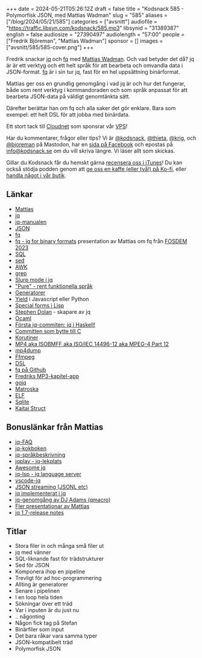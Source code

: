 +++
date = 2024-05-21T05:26:12Z
draft = false
title = "Kodsnack 585 - Polymorfisk JSON, med Mattias Wadman"
slug = "585"
aliases = ["/blog/2024/05/21/585"]
categories = ["avsnitt"]
audiofile = "https://traffic.libsyn.com/kodsnack/585.mp3"
libsynid = "31389387"
english = false
audiosize = "27390497"
audiolength = "57:00"
people = ["Fredrik Björeman", "Mattias Wadman"]
sponsor = []
images = ["avsnitt/585/585-cover.png"]
+++

Fredrik snackar [jq](https://jqlang.github.io/jq/) och [fq](https://github.com/wader/fq)  med [Mattias Wadman](https://fosstodon.org/@wader). Och vad betyder det då? jq är är ett verktyg och ett helt språk för att bearbeta och omvandla data i JSON-format. 
[fq](https://github.com/wader/fq) är i sin tur jq, fast för en hel uppsättning binärformat.

Mattias ger oss en grundlig genomgång i vad jq är och hur det fungerar, både som rent verktyg i kommandoraden och som språk anpassat för att bearbeta JSON-data på väldigt genomtänkta sätt.

Därefter berättar han om fq och alla saker det gör enklare. Bara som exempel: ett helt DSL för att jobba med binärdata.

Ett stort tack till [Cloudnet](https://www.cloudnet.se) som sponsrar vår [VPS](https://en.wikipedia.org/wiki/Virtual_private_server)!

Har du kommentarer, frågor eller tips? Vi är [@kodsnack](https://social.podsnack.se/@kodsnack), [@thieta](https://6510.nu/@thieta), [@krig](https://6510.nu/@krig), och [@bjoreman](https://toot.cafe/@bjoreman) på Mastodon, har en [sida på Facebook](https://www.facebook.com/) och epostas på [info@kodsnack.se](mailto:info@kodsnack.se) om du vill skriva längre. Vi läser allt som skickas.

Gillar du Kodsnack får du hemskt gärna [recensera oss i iTunes](https://itunes.apple.com/se/podcast/kodsnack/id561631498?l=en)! Du kan också stödja podden genom att <a href="https://ko-fi.com/kodsnack" rel="payment">ge oss en kaffe (eller två!) på Ko-fi</a>, eller [handla något i vår butik](https://shop.spreadshirt.se/kodsnack/).

## Länkar
* [Mattias](https://fosstodon.org/@wader)
* [jq](https://jqlang.github.io/jq/)
* [jq-manualen](https://jqlang.github.io/jq/manual/)
* [JSON](https://en.wikipedia.org/wiki/JSON)
* [fq](https://github.com/wader/fq)
* [fq - jq for binary formats](https://archive.fosdem.org/2023/schedule/event/bintools_fq/) presentation av Mattias om fq från [FOSDEM 2023](https://archive.fosdem.org/2023/)
* [SQL](https://en.wikipedia.org/wiki/SQL)
* [sed](https://en.wikipedia.org/wiki/Sed)
* [AWK](https://en.wikipedia.org/wiki/AWK)
* [grep](https://en.wikipedia.org/wiki/Grep)
* [Slurp mode i jq](https://eureka.redwill.se/jq-slurp/)
* ["Pure" - rent funktionella språk](https://en.wikipedia.org/wiki/Purely_functional_programming)
* [Generatorer](https://en.wikipedia.org/wiki/Generator_%28computer_programming%29)
* [Yield](https://developer.mozilla.org/en-US/docs/Web/JavaScript/Reference/Operators/yield) i Javascript eller Python
* [Special forms i Lisp](https://courses.cs.northwestern.edu/325/readings/special-forms.html)
* [Stephen Dolan](https://github.com/stedolan) - skapare av jq
* [Ocaml](https://en.wikipedia.org/wiki/OCaml)
* [Första jq-commiten: jq i Haskell!](https://github.com/jqlang/jq/commit/eca89acee00faf6e9ef55d84780e6eeddf225e5c)
* [Committen som bytte till C](https://github.com/jqlang/jq/commit/2002dc1a2f4c35478b55149bc1a731e65d9a4268)
* [Korutiner](https://en.wikipedia.org/wiki/Coroutine)
* [MP4 aka ISOBMFF aka ISO/IEC 14496-12 aka MPEG-4 Part 12](https://en.wikipedia.org/wiki/ISO_base_media_file_format)
* [mp4dump](https://www.bento4.com/documentation/mp4dump/)
* [Ffmpeg](https://en.wikipedia.org/wiki/FFmpeg)
* [DSL](https://en.wikipedia.org/wiki/Domain-specific_language)
* [fq på Github](https://github.com/wader/fq)
* [Fredriks MP3-kapitel-app](https://chaptersapp.com/)
* [gojq](https://github.com/itchyny/gojq)
* [Matroska](https://en.wikipedia.org/wiki/Matroska)
* [ELF](https://en.wikipedia.org/wiki/Executable_and_Linkable_Format)
* [Sqlite](https://en.wikipedia.org/wiki/SQLite)
* [Kaitai Struct](https://kaitai.io/)

## Bonuslänkar från Mattias
* [jq-FAQ](https://github.com/jqlang/jq/wiki/FAQ)
* [jq-kokboken](https://github.com/jqlang/jq/wiki/Cookbook)
* [jq-språkbeskrivning](https://github.com/jqlang/jq/wiki/jq-Language-Description)
* [jqplay - jq-lekplats](https://jqplay.org/)
* [Awesome jq](https://github.com/fiatjaf/awesome-jq)
* [jq-lsp - jq language server](https://github.com/wader/jq-lsp)
* [vscode-jq](https://github.com/wader/vscode-jq)
* [JSON streaming (JSONL etc)](https://en.wikipedia.org/wiki/JSON_streaming)
* [jq implementerat i jq](https://github.com/wader/jqjq)
* [jq-genomgång av DJ Adams (qmacro)](https://github.com/qmacro/teched-jq-talk)
* [Fler presentationar av Mattias](https://github.com/wader/fq?tab=readme-ov-file#presentations)
* [jq 1.7-release notes](https://github.com/jqlang/jq/releases/tag/jq-1.7)

## Titlar
* Stora filer in och många små filer ut
* jq med vänner
* SQL-liknande fast för trädstrukturer
* Sed för JSON
* Komponera ihop en pipeline
* Trevligt för ad hoc-programmering
* Allting är generatorer
* Senare i pipelinen
* I en loop hela tiden
* Sökningar över ett träd
* Var i inputen är du just nu
* .. någonting
* Någon fick tag på Stefan
* Binärfiler som input
* Det bara råkar vara samma typer
* JSON-kompatibelt träd
* Polymorfisk JSON